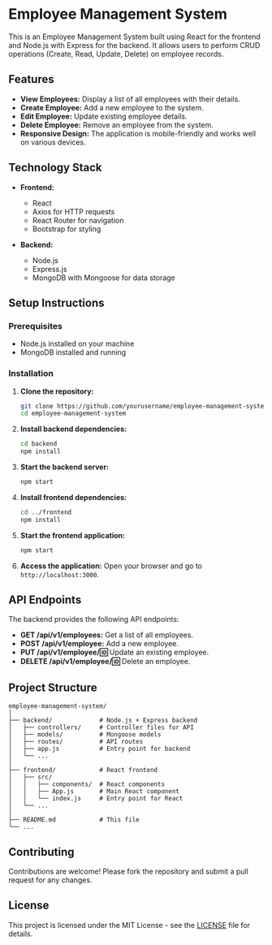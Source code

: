 # Employee Management System

This is an Employee Management System built using React for the frontend and Node.js with Express for the backend. It allows users to perform CRUD operations (Create, Read, Update, Delete) on employee records.

## Features

- **View Employees:** Display a list of all employees with their details.
- **Create Employee:** Add a new employee to the system.
- **Edit Employee:** Update existing employee details.
- **Delete Employee:** Remove an employee from the system.
- **Responsive Design:** The application is mobile-friendly and works well on various devices.

## Technology Stack

- **Frontend:**
  - React
  - Axios for HTTP requests
  - React Router for navigation
  - Bootstrap for styling

- **Backend:**
  - Node.js
  - Express.js
  - MongoDB with Mongoose for data storage

## Setup Instructions

### Prerequisites

- Node.js installed on your machine
- MongoDB installed and running

### Installation

1. **Clone the repository:**
   ```bash
   git clone https://github.com/yourusername/employee-management-system.git
   cd employee-management-system
   ```

2. **Install backend dependencies:**
   ```bash
   cd backend
   npm install
   ```

3. **Start the backend server:**
   ```bash
   npm start
   ```

4. **Install frontend dependencies:**
   ```bash
   cd ../frontend
   npm install
   ```

5. **Start the frontend application:**
   ```bash
   npm start
   ```

6. **Access the application:**
   Open your browser and go to `http://localhost:3000`.

## API Endpoints

The backend provides the following API endpoints:

- **GET /api/v1/employees:** Get a list of all employees.
- **POST /api/v1/employee:** Add a new employee.
- **PUT /api/v1/employee/:id:** Update an existing employee.
- **DELETE /api/v1/employee/:id:** Delete an employee.

## Project Structure

```
employee-management-system/
│
├── backend/             # Node.js + Express backend
│   ├── controllers/     # Controller files for API
│   ├── models/          # Mongoose models
│   ├── routes/          # API routes
│   ├── app.js           # Entry point for backend
│   └── ...
│
├── frontend/            # React frontend
│   ├── src/
│   │   ├── components/  # React components
│   │   ├── App.js       # Main React component
│   │   └── index.js     # Entry point for React
│   └── ...
│
├── README.md            # This file
└── ...
```

## Contributing

Contributions are welcome! Please fork the repository and submit a pull request for any changes.

## License

This project is licensed under the MIT License - see the [LICENSE](LICENSE) file for details.
